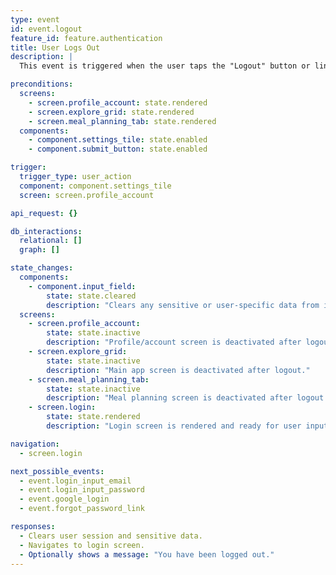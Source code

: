 ```yaml
---
type: event
id: event.logout
feature_id: feature.authentication
title: User Logs Out
description: |
  This event is triggered when the user taps the "Logout" button or link in the app. The app clears the user's session, removes authentication tokens, and navigates to the login screen. No backend interaction is required unless you want to invalidate the session server-side.

preconditions:
  screens:
    - screen.profile_account: state.rendered
    - screen.explore_grid: state.rendered
    - screen.meal_planning_tab: state.rendered
  components:
    - component.settings_tile: state.enabled
    - component.submit_button: state.enabled

trigger:
  trigger_type: user_action
  component: component.settings_tile
  screen: screen.profile_account

api_request: {}

db_interactions:
  relational: []
  graph: []

state_changes:
  components:
    - component.input_field:
        state: state.cleared
        description: "Clears any sensitive or user-specific data from input fields."
  screens:
    - screen.profile_account:
        state: state.inactive
        description: "Profile/account screen is deactivated after logout."
    - screen.explore_grid:
        state: state.inactive
        description: "Main app screen is deactivated after logout."
    - screen.meal_planning_tab:
        state: state.inactive
        description: "Meal planning screen is deactivated after logout."
    - screen.login:
        state: state.rendered
        description: "Login screen is rendered and ready for user input."

navigation:
  - screen.login

next_possible_events:
  - event.login_input_email
  - event.login_input_password
  - event.google_login
  - event.forgot_password_link

responses:
  - Clears user session and sensitive data.
  - Navigates to login screen.
  - Optionally shows a message: "You have been logged out."
---
```

